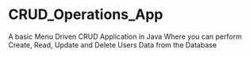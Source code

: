 # CRUD_Operations_App
A basic Menu Driven CRUD Application in Java Where you can perform Create, Read, Update and Delete Users Data from the Database 
